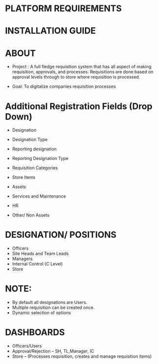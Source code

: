 # PLATFORM REQUIREMENTS

# INSTALLATION GUIDE


# ABOUT
- Project : A full fledge requisition system that has all aspect of making requisition, approvals, and processes. Requisitions are done based on approval levels through to store where requisition is processed.

- Goal: To digitalize companies requisition processes

# Additional Registration Fields (Drop Down)
- Designation 
- Designation Type
- Reporting designation
- Reporting Designation Type

- Requisition Categories
- Store Items
- Assets 
- Services and Maintenance
- HR
- Other/ Non Assets

# DESIGNATION/ POSITIONS
- Officers
- Site Heads and Team Leads
- Managers
- Internal Control (C Level)
- Store

# NOTE: 
- By default all designations are Users. 
- Multiple requisition can be created once.
- Dynamic selection of options

# DASHBOARDS
- Officers/Users
- Approval/Rejection – SH, TL,Manager, IC 
- Store –  (Processes requisition, creates and manage requisition items)
